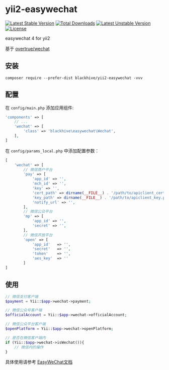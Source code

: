 # yii2-easywechat

[![Latest Stable Version](https://poser.pugx.org/blackhive/yii2-easywechat/v/stable)](https://packagist.org/packages/blackhive/yii2-easywechat)
[![Total Downloads](https://poser.pugx.org/blackhive/yii2-easywechat/downloads)](https://packagist.org/packages/blackhive/yii2-easywechat)
[![Latest Unstable Version](https://poser.pugx.org/blackhive/yii2-easywechat/v/unstable)](https://packagist.org/packages/blackhive/yii2-easywechat)
[![License](https://poser.pugx.org/blackhive/yii2-easywechat/license)](https://packagist.org/packages/blackhive/yii2-easywechat)

easywechat 4 for yii2

基于 [overtrue/wechat](https://github.com/overtrue/wechat)

## 安装

```shell
composer require --prefer-dist blackhive/yii2-easywechat -vvv
```

## 配置

在 `config/main.php` 添加应用组件:

```php
'components' => [
	// ...
	'wechat' => [
		'class' => 'blackhive\easywechat\Wechat',
	],
]
```

在 `config/params_local.php` 中添加配置参数：

```php
[
    'wechat' => [
        // 微信商户平台
        'pay' => [
            'app_id' => '',
            'mch_id' => '',
            'key' => '',
            'cert_path' => dirname(__FILE__) . '/path/to/apiclient_cert.pem', // 绝对路径！！！！
            'key_path' => dirname(__FILE__) . '/path/to/apiclient_key.pem',  // 绝对路径！！！！
            'notify_url' => '',
        ],
        // 微信公众平台
        'mp' => [
            'app_id' => '',
            'secret' => '',
        ],
        // 微信开放平台
        'open' => [
            'app_id'   => '',
            'secret'   => '',
            'token'    => '',
            'aes_key'  => ''
        ]
]
```

## 使用

```php
// 微信支付客户端
$payment = Yii::$app->wechat->payment;

// 微信公众号客户端
$officialAccount = Yii::$app->wechat->officialAccount;

// 微信公众平台客户端
$openPlatform = Yii::$app->wechat->openPlatform;

// 是否在微信客户端内
if (Yii::$app->wechat->isWechat()){
    // 微信内的操作
}
```

具体使用请参考 [EasyWeChat文档](https://www.easywechat.com/docs/master)

